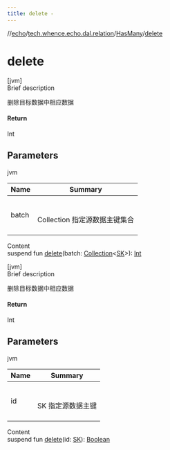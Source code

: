 ```yaml
---
title: delete -
---
```

//[echo](../../index.md)/[tech.whence.echo.dal.relation](../index.md)/[HasMany](index.md)/[delete](delete.md)



# delete  
[jvm]  
Brief description  


删除目标数据中相应数据



#### Return  


Int



## Parameters  
  
jvm  
  
|  Name|  Summary| 
|---|---|
| batch| <br><br>Collection<SK> 指定源数据主键集合<br><br>
  
  
Content  
suspend fun [delete](delete.md)(batch: [Collection](https://kotlinlang.org/api/latest/jvm/stdlib/kotlin.collections/-collection/index.html)<[SK](index.md)>): [Int](https://kotlinlang.org/api/latest/jvm/stdlib/kotlin/-int/index.html)  


[jvm]  
Brief description  


删除目标数据中相应数据



#### Return  


Int



## Parameters  
  
jvm  
  
|  Name|  Summary| 
|---|---|
| id| <br><br>SK 指定源数据主键<br><br>
  
  
Content  
suspend fun [delete](delete.md)(id: [SK](index.md)): [Boolean](https://kotlinlang.org/api/latest/jvm/stdlib/kotlin/-boolean/index.html)  



